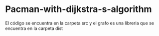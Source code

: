 # Pacman-with-dijkstra-s-algorithm

El código se encuentra en la carpeta src y el grafo es una libreria que se encuentra en la carpeta dist
